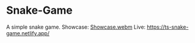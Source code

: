 # Snake-Game
A simple snake game.
Showcase: [Showcase.webm](https://github.com/TizianoSapienza/Snake-Game/assets/107993826/bd49436d-f132-4492-a93c-aed14aa04cc3)
Live: https://ts-snake-game.netlify.app/
